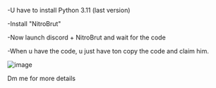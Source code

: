 


-U have to install Python 3.11 (last version)


-Install "NitroBrut"


-Now launch discord + NitroBrut and wait for the code


-When u have the code, u just have ton copy the code and claim him.

![image](https://github.com/DuBrazil/NitroBrut/assets/138258114/d5516fa8-c1a1-4721-bb55-55bb754e2160)

Dm me for more details 
